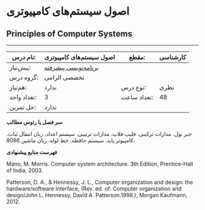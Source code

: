# اصول سیستم‌های کامپیوتری
## Principles of Computer Systems
_______________________________________________________________________________
| نام درس:    | اصول سیستم‌های کامپیوتری                                   | مقطع:       | کارشناسی     |
| ----------- | ---------------------------------------------------------- | ----------- | ------------ |
| پیش‌نیاز:   | [برنامه‌نویسی پیشرفته](mandatory/Advanced-Programming.md)
 | گروه درس:   | تخصصی الزامی |
| هم‌نیاز:    | ندارد                                                      | نوع درس:    | نظری         |
| تعداد واحد: | 3                                                          | تعداد ساعت: | 48           |
| حل تمرین:   |  ندارد                                                     |             |              |

**سر فصل یا رئوس مطالب**

جبر بول. مدارات ترکیبی. فلیپ فلاپ. مدارات ترتیبی. سیستم اعداد. زبان انتقال ثبات. کامپیوتر پایه. سیستم حافظه. خط لوله. زبان ماشین 8086.

**فهرست منابع پیشنهادی**

Mano, M. Morris. Computer system architecture. 3th Edition, Prentice-Hall of India, 2003.

Patterson, D. A., & Hennessy, J. L., Computer organization and design: the hardware/software interface, (Rev. ed. of: Computer organization and design/John L. Hennessy, David A. Patterson.1998.), Morgan Kaufmann, 2012.
